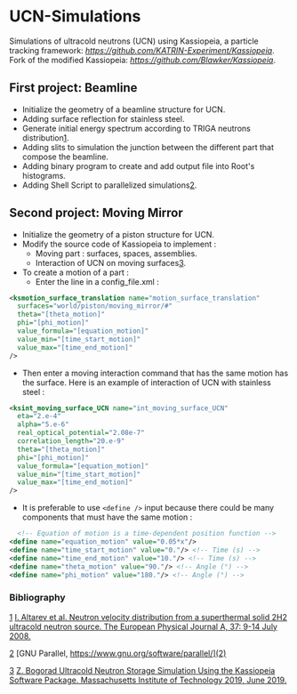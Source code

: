 # UCN-Simulations
Simulations of ultracold neutrons (UCN) using Kassiopeia, a particle tracking framework:
*https://github.com/KATRIN-Experiment/Kassiopeia*.
Fork of the modified Kassiopeia: *https://github.com/Blawker/Kassiopeia*.

## First project: Beamline
- Initialize the geometry of a beamline structure for UCN.
- Adding surface reflection for stainless steel.
- Generate initial energy spectrum according to TRIGA neutrons distribution[1](1).
- Adding slits to simulation the junction between the different part that compose the beamline.
- Adding binary program to create and add output file into Root's histograms.
- Adding Shell Script to parallelized simulations[2](2).

## Second project: Moving Mirror
- Initialize the geometry of a piston structure for UCN.
- Modify the source code of Kassiopeia to implement :
  - Moving part : surfaces, spaces, assemblies.
  - Interaction of UCN on moving surfaces[3](3).
- To create a motion of a part :
  - Enter the line in a config_file.xml :

```xml
<ksmotion_surface_translation name="motion_surface_translation"
  surfaces="world/piston/moving_mirror/#"
  theta="[theta_motion]"
  phi="[phi_motion]"
  value_formula="[equation_motion]"
  value_min="[time_start_motion]"
  value_max="[time_end_motion]"
/>
```

  - Then enter a moving interaction command that has the same motion has the surface. Here is an example of interaction of UCN with stainless steel :

```xml
<ksint_moving_surface_UCN name="int_moving_surface_UCN"
  eta="2.e-4"
  alpha="5.e-6"
  real_optical_potential="2.08e-7"
  correlation_length="20.e-9"
  theta="[theta_motion]"
  phi="[phi_motion]"
  value_formula="[equation_motion]"
  value_min="[time_start_motion]"
  value_max="[time_end_motion]"
/>
```

  - It is preferable to use `<define />` input because there could be many components that must have the same motion :
  
```xml
  <!-- Equation of motion is a time-dependent position function -->
<define name="equation_motion" value="0.05*x"/>
<define name="time_start_motion" value="0."/> <!-- Time (s) -->
<define name="time_end_motion" value="10."/> <!-- Time (s) -->
<define name="theta_motion" value="90."/> <!-- Angle (°) -->
<define name="phi_motion" value="180."/> <!-- Angle (°) -->
```

### Bibliography
[1](1) [I. Altarev et al. Neutron velocity distribution from a superthermal solid 2H2 ultracold neutron source. The European Physical Journal A, 37: 9-14 July 2008.](1)

[2](2) [GNU Parallel, https://www.gnu.org/software/parallel/](2)

[3](3) [Z. Bogorad  Ultracold Neutron Storage Simulation Using the Kassiopeia Software Package. Massachusetts Institute of Technology 2019, June 2019.](3)
